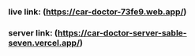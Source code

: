 ### live link: (https://car-doctor-73fe9.web.app/)
### server link: (https://car-doctor-server-sable-seven.vercel.app/)